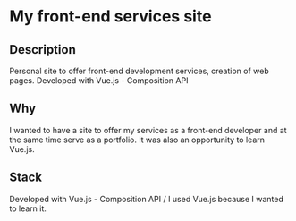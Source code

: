 # My front-end services site

## Description
Personal site to offer front-end development services, creation of web pages. Developed with Vue.js - Composition API

## Why
I wanted to have a site to offer my services as a front-end developer and at the same time serve as a portfolio. It was also an opportunity to learn Vue.js.

## Stack
Developed with Vue.js - Composition API / I used Vue.js because I wanted to learn it.
